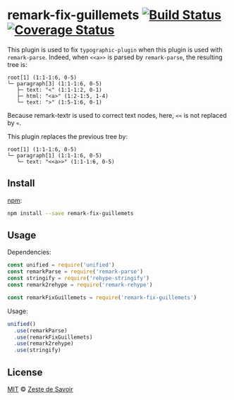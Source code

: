 # remark-fix-guillemets [![Build Status][build-badge]][build-status] [![Coverage Status][coverage-badge]][coverage-status]

This plugin is used to fix `typographic-plugin` when this plugin is used with `remark-parse`.
Indeed, when `<<a>>` is parsed by `remark-parse`, the resulting tree is:

```
root[1] (1:1-1:6, 0-5)
└─ paragraph[3] (1:1-1:6, 0-5)
   ├─ text: "<" (1:1-1:2, 0-1)
   ├─ html: "<a>" (1:2-1:5, 1-4)
   └─ text: ">" (1:5-1:6, 0-1)
```

Because remark-textr is used to correct text nodes, here, `<<` is not replaced by `«`.

This plugin replaces the previous tree by:
```
root[1] (1:1-1:6, 0-5)
└─ paragraph[1] (1:1-1:6, 0-5)
   └─ text: "<<a>>" (1:1-1:6, 0-5)
```

## Install

[npm][npm]:

```sh
npm install --save remark-fix-guillemets
```


## Usage

Dependencies:

```javascript
const unified = require('unified')
const remarkParse = require('remark-parse')
const stringify = require('rehype-stringify')
const remark2rehype = require('remark-rehype')

const remarkFixGuillemets = require('remark-fix-guillemets')
```

Usage:

```javascript
unified()
  .use(remarkParse)
  .use(remarkFixGuillemets)
  .use(remark2rehype)
  .use(stringify)
```


## License

[MIT][license] © [Zeste de Savoir][zds]

<!-- Definitions -->

[build-badge]: https://img.shields.io/travis/zestedesavoir/zmarkdown.svg

[build-status]: https://travis-ci.org/zestedesavoir/zmarkdown

[coverage-badge]: https://img.shields.io/coveralls/zestedesavoir/zmarkdown.svg

[coverage-status]: https://coveralls.io/github/zestedesavoir/zmarkdown

[license]: https://github.com/zestedesavoir/zmarkdown/blob/master/packages/remark-fix-guillemets/LICENSE-MIT

[zds]: https://zestedesavoir.com

[npm]: https://www.npmjs.com/package/remark-fix-guillemets

[textr]: https://github.com/A/textr
